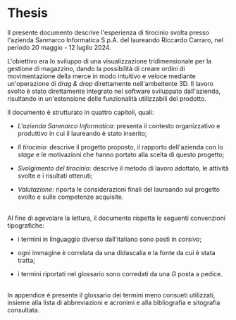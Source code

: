 # Thesis

Il presente documento descrive l'esperienza di tirocinio svolta presso l'azienda Sanmarco Informatica S.p.A. del laureando Riccardo Carraro, nel periodo 20 maggio - 12 luglio 2024. 
    
L'obiettivo era lo sviluppo di una visualizzazione tridimensionale per la gestione di magazzino, dando la possibilità di creare ordini di movimentazione della merce in modo intuitivo e veloce mediante un'operazione di _drag & drop_ direttamente nell'ambeitente 3D. Il lavoro svolto è stato direttamente integrato nel software sviluppato dall'azienda, risultando in un'estensione delle funzionalità utilizzabili del prodotto.

Il documento è strutturato in quattro capitoli, quali:
- *L'azienda Sanmarco Informatica*: presenta il contesto organizzativo e produttivo in cui il laureando è stato inserito;

- *Il tirocinio*: descrive il progetto proposto, il rapporto dell'azienda con lo _stage_ e le motivazioni che hanno portato alla scelta di questo progetto;

- *Svolgimento del tirocinio*: descrive il metodo di lavoro adottato, le attività svolte e i risultati ottenuti;

- *Valutazione*: riporta le considerazioni finali del laureando sul progetto svolto e sulle competenze acquisite.

\
Al fine di agevolare la lettura, il documento rispetta le seguenti convenzioni tipografiche:
- i termini in linguaggio diverso dall'italiano sono posti in _corsivo_;

- ogni immagine è correlata da una didascalia e la fonte da cui è stata tratta;

- i termini riportati nel glossario sono corredati da una _G_ posta a pedice.

\
In appendice è presente il glossario dei termini meno consueti utilizzati, insieme alla lista di abbreviazioni e acronimi e alla bibliografia e sitografia consultata.